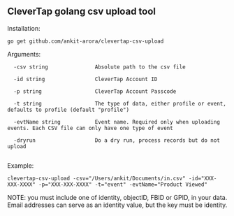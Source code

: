 ## CleverTap golang csv upload tool

Installation:
```
go get github.com/ankit-arora/clevertap-csv-upload 
```

Arguments:
```
  -csv string               Absolute path to the csv file
  
  -id string                CleverTap Account ID
  
  -p string                 CleverTap Account Passcode
  
  -t string                 The type of data, either profile or event, defaults to profile (default "profile")
  
  -evtName string           Event name. Required only when uploading events. Each CSV file can only have one type of event
  
  -dryrun                   Do a dry run, process records but do not upload
  
```

Example:
```
clevertap-csv-upload -csv="/Users/ankit/Documents/in.csv" -id="XXX-XXX-XXXX" -p="XXX-XXX-XXXX" -t="event" -evtName="Product Viewed"

```

NOTE:  you must include one of identity, objectID, FBID or GPID, in your data.  Email addresses can serve as an identity value, but the key must be identity.
